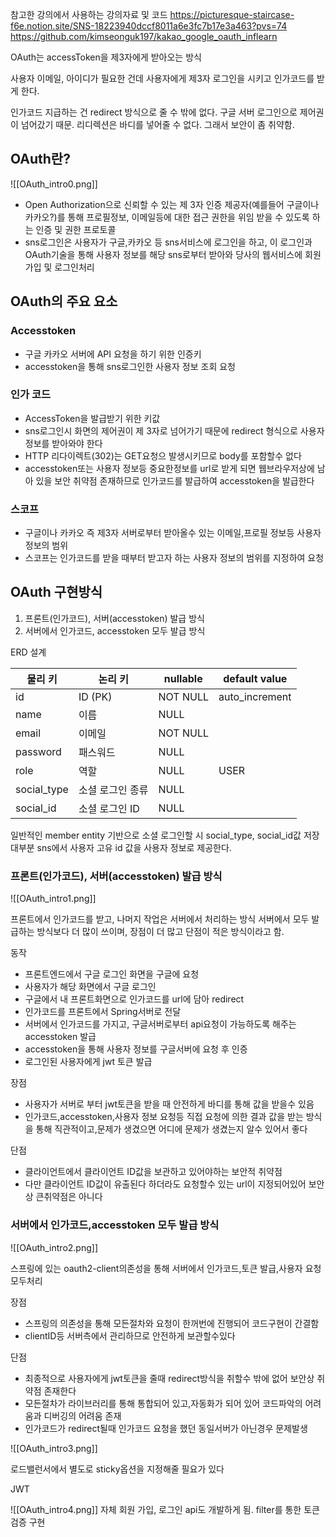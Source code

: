 참고한 강의에서 사용하는 강의자료 및 코드
https://picturesque-staircase-f6e.notion.site/SNS-18223940dccf8011a6e3fc7b17e3a463?pvs=74
https://github.com/kimseonguk197/kakao_google_oauth_inflearn


OAuth는 accessToken을 제3자에게 받아오는 방식

사용자 이메일, 아이디가 필요한 건데 사용자에게 제3자 로그인을 시키고 인가코드를 받게 한다.

인가코드 지급하는 건 redirect 방식으로 줄 수 밖에 없다.
구글 서버 로그인으로 제어권이 넘어갔기 때문.
리디렉션은 바디를 넣어줄 수 없다.
그래서 보안이 좀 취약함.

## OAuth란?

![[OAuth_intro0.png]]

- Open Authorization으로 신뢰할 수 있는 제 3자 인증 제공자(예를들어 구글이나 카카오?)를 통해 프로필정보, 이메일등에 대한 접근 권한을 위임 받을 수 있도록 하는 인증 및 권한 프로토콜
- sns로그인은 사용자가 구글,카카오 등 sns서비스에 로그인을 하고, 이 로그인과 OAuth기술을 통해 사용자 정보를 해당 sns로부터 받아와 당사의 웹서비스에 회원가입 및 로그인처리

## OAuth의 주요 요소

### Accesstoken
- 구글 카카오 서버에 API 요청을 하기 위한 인증키
- accesstoken을 통해 sns로그인한 사용자 정보 조회 요청

### 인가 코드
- AccessToken을 발급받기 위한 키값
- sns로그인시 화면의 제어권이 제 3자로 넘어가기 때문에 redirect 형식으로 사용자 정보를 받아와야 한다
- HTTP 리다이렉트(302)는 GET요청으 발생시키므로 body를 포함할수 없다
- accesstoken또는 사용자 정보등 중요한정보를 url로 받게 되면 웹브라우저상에 남아 있을 보안 취약점 존재하므로 인가코드를 발급하여 accesstoken을 발급한다
### 스코프
- 구글이나 카카오 즉 제3자 서버로부터 받아올수 있는 이메일,프로필 정보등 사용자 정보의 범위
- 스코프는 인가코드를 받을 때부터 받고자 하는 사용자 정보의 범위를 지정하여 요청

## OAuth 구현방식

1. 프론트(인가코드), 서버(accesstoken) 발급 방식
2. 서버에서 인가코드, accesstoken 모두 발급 방식

ERD 설계

| 물리 키        | 논리 키      | nullable | default value  |
| ----------- | --------- | -------- | -------------- |
| id          | ID (PK)   | NOT NULL | auto_increment |
| name        | 이름        | NULL     |                |
| email       | 이메일       | NOT NULL |                |
| password    | 패스워드      | NULL     |                |
| role        | 역할        | NULL     | USER           |
| social_type | 소셜 로그인 종류 | NULL     |                |
| social_id   | 소셜 로그인 ID | NULL     |                |
일반적인 member entity 기반으로 소셜 로그인할 시 social_type, social_id값 저장
대부분 sns에서 사용자 고유 id 값을 사용자 정보로 제공한다.


### 프론트(인가코드), 서버(accesstoken) 발급 방식

![[OAuth_intro1.png]]


프론트에서 인가코드를 받고, 나머지 작업은 서버에서 처리하는 방식
서버에서 모두 발급하는 방식보다 더 많이 쓰이며, 장점이 더 많고 단점이 적은 방식이라고 함.

동작

- 프론트엔드에서 구글 로그인 화면을 구글에 요청
- 사용자가 해당 화면에서 구글 로그인
- 구글에서 내 프론트화면으로 인가코드를 url에 담아 redirect
- 인가코드를 프론트에서 Spring서버로 전달
- 서버에서 인가코드를 가지고, 구글서버로부터 api요청이 가능하도록 해주는 accesstoken 발급
- accesstoken을 통해 사용자 정보를 구글서버에 요청 후 인증
- 로그인된 사용자에게 jwt 토큰 발급

장점

- 사용자가 서버로 부터 jwt토큰을 받을 때 안전하게 바디를 통해 값을 받을수 있음
- 인가코드,accesstoken,사용자 정보 요청등 직접 요청에 의한 결과 값을 받는 방식을 통해 직관적이고,문제가 생겼으면 어디에 문제가 생겼는지 알수 있어서 좋다

단점

- 클라이언트에서 클라이언트 ID값을 보관하고 있어야하는 보안적 취약점
- 다만 클라이언트 ID값이 유출된다 하더라도 요청할수 있는 url이 지정되어있어 보안상 큰취약점은 아니다

### 서버에서 인가코드,accesstoken 모두 발급 방식

![[OAuth_intro2.png]]

스프링에 있는 oauth2-client의존성을 통해 서버에서 인가코드,토큰 발급,사용자 요청 모두처리

장점

- 스프링의 의존성을 통해 모든절차와 요청이 한꺼번에 진행되어 코드구현이 간결함
- clientID등 서버측에서 관리하므로 안전하게 보관할수있다

단점

- 최종적으로 사용자에게 jwt토큰을 줄때 redirect방식을 취할수 밖에 없어 보안상 취약점 존재한다
- 모든절차가 라이브러리를 통해 통합되어 있고,자동화가 되어 있어 코드파악의 어려움과 디버깅의 어려움 존재
- 인가코드가 redirect될때 인가코드 요청을 했던 동일서버가 아닌경우 문제발생

![[OAuth_intro3.png]]

로드밸런서에서 별도로 sticky옵션을 지정해줄 필요가 있다

JWT

![[OAuth_intro4.png]]
자체 회원 가입, 로그인 api도 개발하게 됨.
filter를 통한 토큰 검증 구현
